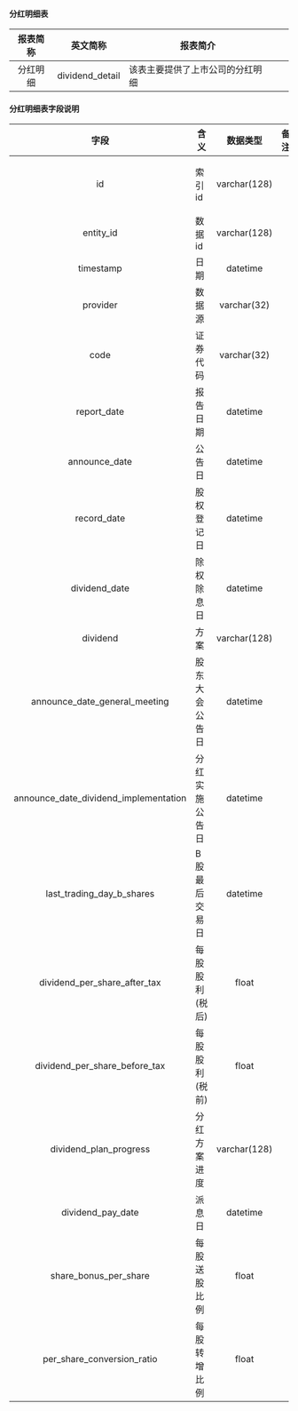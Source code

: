 #### 分红明细表

|报表简称|英文简称|报表简介|| |
|:---------:|:------:|--------|-----|-----|
|分红明细|dividend_detail|该表主要提供了上市公司的分红明细|||
#### 分红明细表字段说明
|                 字段                  | 含义           |   数据类型   | 备注 | 索引     |
| :-----------------------------------: | -------------- | :----------: | ---- | -------- |
|                  id                   | 索引id         | varchar(128) |    | 主键索引 |
|               entity_id               | 数据id         | varchar(128) |      |          |
|               timestamp               | 日期           |   datetime   |      |          |
|               provider                | 数据源         | varchar(32)  |      |          |
|                 code                  | 证券代码       | varchar(32)  |      |          |
|              report_date              | 报告日期       |   datetime   |      |          |
|             announce_date             | 公告日         |   datetime   |      |          |
|              record_date              | 股权登记日     |   datetime   |      |          |
|             dividend_date             | 除权除息日     |   datetime   |      |          |
|               dividend                | 方案           | varchar(128) |      |          |
|     announce_date_general_meeting     | 股东大会公告日 |   datetime   |      |          |
| announce_date_dividend_implementation | 分红实施公告日 |   datetime   |      |          |
|       last_trading_day_b_shares       | B股最后交易日  |   datetime   |      |          |
|     dividend_per_share_after_tax      | 每股股利(税后) |    float     |      |          |
|     dividend_per_share_before_tax     | 每股股利(税前) |    float     |      |          |
|        dividend_plan_progress         | 分红方案进度   | varchar(128) |      |          |
|           dividend_pay_date           | 派息日         |   datetime   |      |          |
|         share_bonus_per_share         | 每股送股比例   |    float     |      |          |
|      per_share_conversion_ratio       | 每股转增比例   |    float     |      |          |